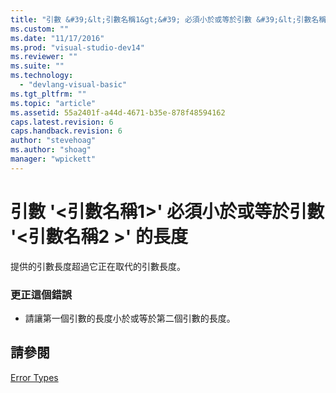 ```yaml
---
title: "引數 &#39;&lt;引數名稱1&gt;&#39; 必須小於或等於引數 &#39;&lt;引數名稱2 &gt;&#39; 的長度 | Microsoft Docs"
ms.custom: ""
ms.date: "11/17/2016"
ms.prod: "visual-studio-dev14"
ms.reviewer: ""
ms.suite: ""
ms.technology: 
  - "devlang-visual-basic"
ms.tgt_pltfrm: ""
ms.topic: "article"
ms.assetid: 55a2401f-a44d-4671-b35e-878f48594162
caps.latest.revision: 6
caps.handback.revision: 6
author: "stevehoag"
ms.author: "shoag"
manager: "wpickett"
---
```

# 引數 &#39;&lt;引數名稱1&gt;&#39; 必須小於或等於引數 &#39;&lt;引數名稱2 &gt;&#39; 的長度
提供的引數長度超過它正在取代的引數長度。  
  
### 更正這個錯誤  
  
-   請讓第一個引數的長度小於或等於第二個引數的長度。  
  
## 請參閱  
 [Error Types](/dotnet/visual-basic/programming-guide/language-features/error-types)